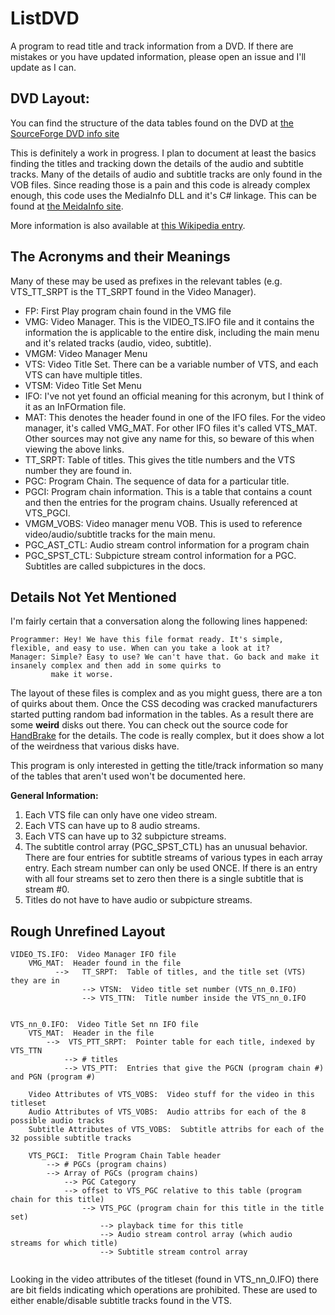 # ListDVD

A program to read title and track information from a DVD. If there are mistakes or you have updated information, please open an
issue and I'll update as I can.

## **DVD Layout:**

You can find the structure of the data tables found on the DVD at [the SourceForge DVD info site](http://dvd.sourceforge.net/dvdinfo/)

This is definitely a work in progress. I plan to document at least the basics finding the titles and tracking down the details of the
audio and subtitle tracks.  Many of the details of audio and subtitle tracks are only found in the VOB files. Since reading those is a pain
and this code is already complex enough, this code uses the MediaInfo DLL and it's C# linkage. This can be found at [the MeidaInfo site](https://mediaarea.net/en/MediaInfo/Support/SDK).

More information is also available at [this Wikipedia entry](https://en.wikipedia.org/wiki/DVD-Video).

## **The Acronyms and their Meanings**

Many of these may be used as prefixes in the relevant tables (e.g. VTS_TT_SRPT is the TT_SRPT found in the Video Manager).

* FP: First Play program chain found in the VMG file
* VMG: Video Manager. This is the VIDEO_TS.IFO file and it contains the information the is applicable to the entire disk, including the main menu and it's related tracks (audio, video, subtitle).
* VMGM: Video Manager Menu
* VTS: Video Title Set. There can be a variable number of VTS, and each VTS can have multiple titles.
* VTSM: Video Title Set Menu
* IFO: I've not yet found an official meaning for this acronym, but I think of it as an InFOrmation file.
* MAT: This denotes the header found in one of the IFO files. For the video manager, it's called VMG_MAT. For other IFO files it's called VTS_MAT. Other sources may not give any name for this, so beware of this when viewing the above links.
* TT_SRPT: Table of titles.  This gives the title numbers and the VTS number they are found in.
* PGC: Program Chain. The sequence of data for a particular title.
* PGCI: Program chain information. This is a table that contains a count and then the entries for the program chains. Usually referenced at VTS_PGCI.
* VMGM_VOBS: Video manager menu VOB. This is used to reference video/audio/subtitle tracks for the main menu.
* PGC_AST_CTL: Audio stream control information for a program chain
* PGC_SPST_CTL: Subpicture stream control information for a PGC.  Subtitles are called subpictures in the docs.


## **Details Not Yet Mentioned**

I'm fairly certain that a conversation along the following lines happened:
```
Programmer: Hey! We have this file format ready. It's simple, flexible, and easy to use. When can you take a look at it?
Manager: Simple? Easy to use? We can't have that. Go back and make it insanely complex and then add in some quirks to 
         make it worse.
```

The layout of these files is complex and as you might guess, there are a ton of quirks about them. Once the CSS decoding was
cracked manufacturers started putting random bad information in the tables.  As a result there are some **weird** disks out
there. You can check out the source code for [HandBrake](https://www.handbrake.fr) for the details. The code is really complex,
but it does show a lot of the weirdness that various disks have.

This program is only interested in getting the title/track information so many of the tables that aren't used won't be
documented here.

**General Information:**

1.  Each VTS file can only have one video stream.
2.  Each VTS can have up to 8 audio streams.
3.  Each VTS can have up to 32 subpicture streams.
4.  The subtitle control array (PGC_SPST_CTL) has an unusual behavior. There are four entries for subtitle streams of various types in each array entry. Each stream number can only be used ONCE. If there is an entry with all four streams set to zero then there is a single subtitle that is stream #0.
5.  Titles do not have to have audio or subpicture streams.


## **Rough Unrefined Layout**
```
VIDEO_TS.IFO:  Video Manager IFO file
	VMG_MAT:  Header found in the file
		  -->	TT_SRPT:  Table of titles, and the title set (VTS) they are in
				--> VTSN:  Video title set number (VTS_nn_0.IFO)
				--> VTS_TTN:  Title number inside the VTS_nn_0.IFO


VTS_nn_0.IFO:  Video Title Set nn IFO file
	VTS_MAT:  Header in the file
		-->  VTS_PTT_SRPT:  Pointer table for each title, indexed by VTS_TTN
			--> # titles
			--> VTS_PTT:  Entries that give the PGCN (program chain #) and PGN (program #)

	Video Attributes of VTS_VOBS:  Video stuff for the video in this titleset
	Audio Attributes of VTS_VOBS:  Audio attribs for each of the 8 possible audio tracks
	Subtitle Attributes of VTS_VOBS:  Subtitle attribs for each of the 32 possible subtitle tracks

	VTS_PGCI:  Title Program Chain Table header
		--> # PGCs (program chains)
		--> Array of PGCs (program chains)
			--> PGC Category
			--> offset to VTS_PGC relative to this table (program chain for this title)
				--> VTS_PGC (program chain for this title in the title set)
					--> playback time for this title
					--> Audio stream control array (which audio streams for which title)
					--> Subtitle stream control array


```
Looking in the video attributes of the titleset (found in VTS_nn_0.IFO) there are bit fields indicating
which operations are prohibited. These are used to either enable/disable subtitle tracks found in the VTS.

